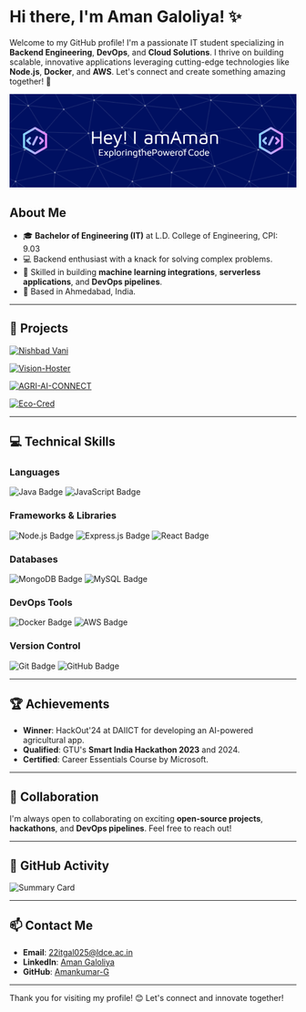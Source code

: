 # Hi there, I'm Aman Galoliya! ✨

Welcome to my GitHub profile! I'm a passionate IT student specializing in **Backend Engineering**, **DevOps**, and **Cloud Solutions**. I thrive on building scalable, innovative applications leveraging cutting-edge technologies like **Node.js**, **Docker**, and **AWS**. Let's connect and create something amazing together! 🚀

![Profile Banner](./github-header-image.png) <!-- Replace this with your custom banner image -->

## About Me
- 🎓 **Bachelor of Engineering (IT)** at L.D. College of Engineering, CPI: 9.03
- 💻 Backend enthusiast with a knack for solving complex problems.
- 🌟 Skilled in building **machine learning integrations**, **serverless applications**, and **DevOps pipelines**.
- 📍 Based in Ahmedabad, India.

---

## 🚀 Projects

[![Nishbad Vani](https://github-readme-stats.vercel.app/api/pin/?username=Amankumar-G&repo=nishbad-vani&theme=dark)](https://github.com/Amankumar-G/nishbad-vani)

[![Vision-Hoster](https://github-readme-stats.vercel.app/api/pin/?username=Amankumar-G&repo=vision-hoster&theme=dark)](https://github.com/Amankumar-G/Vision)

[![AGRI-AI-CONNECT](https://github-readme-stats.vercel.app/api/pin/?username=Amankumar-G&repo=agri-ai-connect&theme=dark)](https://github.com/Amankumar-G/agri-ai-connect)

[![Eco-Cred](https://github-readme-stats.vercel.app/api/pin/?username=Amankumar-G&repo=eco-cred&theme=dark)](https://github.com/Amankumar-G/eco-cred)

---

## 💻 Technical Skills

### Languages
![Java Badge](https://img.shields.io/badge/Java-ED8B00?style=for-the-badge&logo=java&logoColor=white)
![JavaScript Badge](https://img.shields.io/badge/JavaScript-F7DF1E?style=for-the-badge&logo=javascript&logoColor=black)

### Frameworks & Libraries
![Node.js Badge](https://img.shields.io/badge/Node.js-43853D?style=for-the-badge&logo=node-dot-js&logoColor=white)
![Express.js Badge](https://img.shields.io/badge/Express.js-404D59?style=for-the-badge)
![React Badge](https://img.shields.io/badge/React-20232A?style=for-the-badge&logo=react&logoColor=61DAFB)

### Databases
![MongoDB Badge](https://img.shields.io/badge/MongoDB-4EA94B?style=for-the-badge&logo=mongodb&logoColor=white)
![MySQL Badge](https://img.shields.io/badge/MySQL-4479A1?style=for-the-badge&logo=mysql&logoColor=white)

### DevOps Tools
![Docker Badge](https://img.shields.io/badge/Docker-2496ED?style=for-the-badge&logo=docker&logoColor=white)
![AWS Badge](https://img.shields.io/badge/AWS-232F3E?style=for-the-badge&logo=amazon-aws&logoColor=white)

### Version Control
![Git Badge](https://img.shields.io/badge/Git-F05032?style=for-the-badge&logo=git&logoColor=white)
![GitHub Badge](https://img.shields.io/badge/GitHub-181717?style=for-the-badge&logo=github&logoColor=white)

---

## 🏆 Achievements
- **Winner**: HackOut'24 at DAIICT for developing an AI-powered agricultural app.
- **Qualified**: GTU's **Smart India Hackathon 2023** and 2024.
- **Certified**: Career Essentials Course by Microsoft.

---

## 🤝 Collaboration
I'm always open to collaborating on exciting **open-source projects**, **hackathons**, and **DevOps pipelines**. Feel free to reach out!

---

## 🌟 GitHub Activity
![Summary Card](https://github-profile-summary-cards.vercel.app/api/cards/profile-details?username=Amankumar-G&theme=dark) <!-- Replace `username` -->


---

## 📫 Contact Me
- **Email**: 22itgal025@ldce.ac.in
- **LinkedIn**: [Aman Galoliya](https://www.linkedin.com/in/aman-galoliya/) <!-- Replace with actual LinkedIn link -->
- **GitHub**: [Amankumar-G](https://github.com/Amankumar-G) <!-- Replace with actual GitHub username -->

---

Thank you for visiting my profile! 😊 Let's connect and innovate together!
